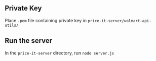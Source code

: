 ## Private Key
Place `.pem` file containing private key in 
`price-it-server/walmart-api-utils/`

## Run the server
In the `price-it-server` directory, run
`node server.js`
